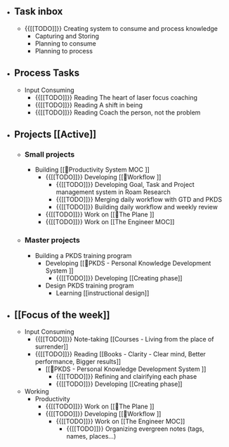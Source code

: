 - ## Task inbox
    - {{[[TODO]]}} Creating system to consume and process knowledge 
        - Capturing and Storing
        - Planning to consume
        - Planning to process
- ## Process Tasks
    - Input Consuming
        - {{[[TODO]]}} Reading The heart of laser focus coaching
        - {{[[TODO]]}} Reading A shift in being
        - {{[[TODO]]}} Reading Coach the person, not the problem
- ## Projects [[Active]]
    - ### Small projects
        - Building [[🧭Productivity System MOC ]]
            - {{[[TODO]]}} Developing [[🌲Workflow ]]
                - {{[[TODO]]}} Developing Goal, Task and Project management system in Roam Research
                - {{[[TODO]]}} Merging daily workflow with GTD and PKDS
                - {{[[TODO]]}} Building daily workflow and weekly review
            - {{[[TODO]]}} Work on [[🌱The Plane ]]
            - {{[[TODO]]}} Work on [[The Engineer MOC]]
    - ### Master projects
        - Building a PKDS training program
            - Developing [[🌲PKDS - Personal Knowledge Development System ]]
                - {{[[TODO]]}} Developing [[Creating phase]]
            - Design PKDS training program
                - Learning [[instructional design]]
- ## [[Focus of the week]]
    - Input Consuming
        - {{[[TODO]]}} Note-taking [[Courses - Living from the place of surrender]]
        - {{[[TODO]]}} Reading [[Books - Clarity - Clear mind, Better performance, Bigger results]]
            - [[🌲PKDS - Personal Knowledge Development System ]]
                - {{[[TODO]]}} Refining and clairifying each phase
                - {{[[TODO]]}} Developing [[Creating phase]]
    - Working
        - Productivity
            - {{[[TODO]]}} Work on [[🌱The Plane ]]
            - {{[[TODO]]}} Developing [[🌲Workflow ]]
                - {{[[TODO]]}} Work on [[The Engineer MOC]]
                    - {{[[TODO]]}} Organizing evergreen notes (tags, names, places...)
